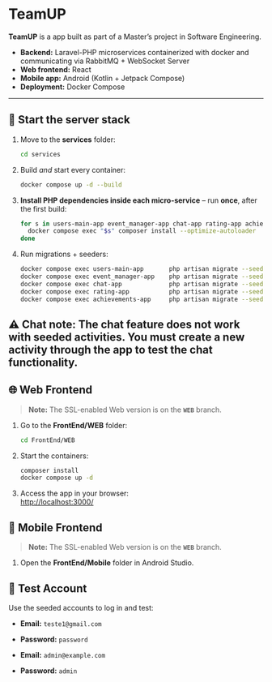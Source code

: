 # TeamUP

**TeamUP** is a app built as part of a Master’s project in Software Engineering.

- **Backend:** Laravel-PHP microservices containerized with docker and communicating via RabbitMQ + WebSocket Server
- **Web frontend:** React  
- **Mobile app:** Android (Kotlin + Jetpack Compose)  
- **Deployment:** Docker Compose

---

## 🚀 Start the server stack

1. Move to the **services** folder:
   ```bash
   cd services
   ```
2. Build *and* start every container:
   ```bash
   docker compose up -d --build
   ```
3. **Install PHP dependencies inside each micro-service** – run **once**, after the first build:
   ```bash
   for s in users-main-app event_manager-app chat-app rating-app achievements-app; do
     docker compose exec "$s" composer install --optimize-autoloader
   done
   ```
4. Run migrations + seeders:
   ```bash
   docker compose exec users-main-app       php artisan migrate --seed
   docker compose exec event_manager-app    php artisan migrate --seed
   docker compose exec chat-app             php artisan migrate --seed
   docker compose exec rating-app           php artisan migrate --seed
   docker compose exec achievements-app     php artisan migrate --seed
   ```
⚠️ **Chat note:** The chat feature does **not** work with seeded activities. You must create a new activity through the app to test the chat functionality.
---
## 🌐 Web Frontend
> **Note:** The SSL-enabled Web version is on the **`WEB`** branch.
1. Go to the **FrontEnd/WEB** folder:
   ```bash
   cd FrontEnd/WEB
   ```
2. Start the containers:
   ```bash
   composer install
   docker compose up -d
   ```

3. Access the app in your browser:  
   [http://localhost:3000/](http://localhost:3000/)

## 📱 Mobile Frontend
> **Note:** The SSL-enabled Web version is on the **`WEB`** branch.
1. Open the **FrontEnd/Mobile** folder in Android Studio.

## 🧪 Test Account

Use the seeded accounts to log in and test:
- **Email:** `teste1@gmail.com`  
- **Password:** `password`

-  **Email:** `admin@example.com`  
- **Password:** `admin`
